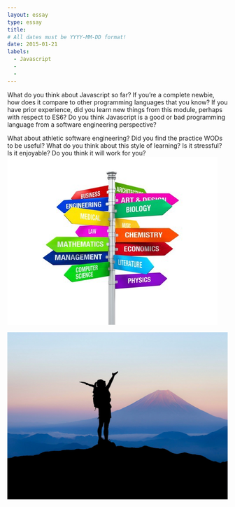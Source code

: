 ```yaml
---
layout: essay
type: essay
title: 
# All dates must be YYYY-MM-DD format!
date: 2015-01-21
labels:
  - Javascript
  - 
  - 
---
```

What do you think about Javascript so far? If you’re a complete newbie, how does it compare to other programming languages that you know? If you have prior experience, did you learn new things from this module, perhaps with respect to ES6? Do you think Javascript is a good or bad programming language from a software engineering perspective?

What about athletic software engineering? Did you find the practice WODs to be useful? What do you think about this style of learning? Is it stressful? Is it enjoyable? Do you think it will work for you?
<img class="ui medium left floated image" src="../images/confused.jpeg">

<img class="ui medium left floated image" src="../images/victory.jpg">
